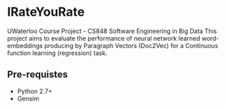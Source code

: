 # IRateYouRate
UWaterloo Course Project - CS848 Software Engineering in Big Data
This project aims to evaluate the performance of neural network learned word-embeddings producing by Paragraph Vectors (Doc2Vec) for a Continuous function learning (regression) task.

## Pre-requistes
* Python 2.7+
* Gensim

